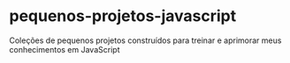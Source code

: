 # pequenos-projetos-javascript
Coleções de pequenos projetos construídos para treinar e aprimorar meus conhecimentos em JavaScript
